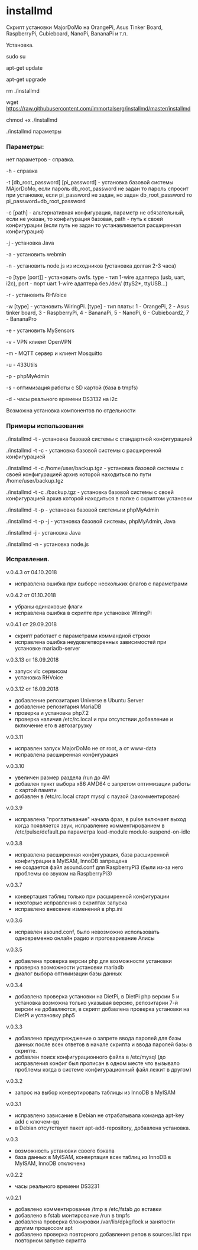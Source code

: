 # installmd

Скрипт установки MajorDoMo на OrangePi, Asus Tinker Board, RaspberryPi, Cubieboard, NanoPi, BananaPi и т.п.

Установка.

sudo su

apt-get update

apt-get upgrade 

rm ./installmd

wget https://raw.githubusercontent.com/immortalserg/installmd/master/installmd 

chmod +x ./installmd

./installmd параметры

### Параметры:

нет параметров - справка.

-h - справка

-t [db_root_password] [pi_password] - установка базовой системы MAjorDoMo, если пароль db_root_password не задан то пароль спросит при установке, если pi_password не задан, но задан db_root_password то pi_password=db_root_password

-c [path] - альтернативная конфигурация, параметр не обязательный, если не указан, то конфигурация базовая, path - путь к своей конфигурации (если путь не задан то устанавливается расширенная конфигурация)

-j - установка Java

-a - установить webmin

-n - установить node.js из исходников (установка долгая 2-3 часа)

-o [type [port]]  - установить owfs. type - тип 1-wire адаптера (usb, uart, i2c), port - порт uart 1-wire адаптера без /dev/ (ttyS2*, ttyUSB...)

-r - установить RHVoice

-w [type] - установить WiringPi. [type] - тип платы: 1 - OrangePi, 2 - Asus tinker board, 3 - RaspberryPi, 4 - BananaPi, 5 - NanoPi, 6 - Cubieboard2, 7 - BananaPro

-e - установить MySensors

-v - VPN клиент OpenVPN

-m - MQTT сервер и клиент Mosquitto

-u - 433Utils

-p - phpMyAdmin

-s - оптимизация работы с SD картой (база в tmpfs)

-d - часы реального времени DS3132 на i2c

Возможна установка компонентов по отдельности

### Примеры использования

./installmd -t  - установка базовой системы с стандартной конфигурацией

./installmd -t -с  - установка базовой системы с расширенной конфигурацией

./installmd -t -с /home/user/backup.tgz  - установка базовой системы с своей конфигурацией архив которой находиться по пути /home/user/backup.tgz 

./installmd -t -с ./backup.tgz -  установка базовой системы с своей конфигурацией архив которой находиться в папке с скриптом установки

./installmd -t -p - установка базовой системы и phpMyAdmin

./installmd -t -p -j - установка базовой системы, phpMyAdmin, Java

./installmd -j - установка Java

./installmd -n - установка node.js

### Исправления.

v.0.4.3 от 04.10.2018
- исправлена ошибка при выборе нескольких флагов с параметрами

v.0.4.2 от 01.10.2018
- убраны одинаковые флаги
- исправлена ошибка в скрипте при установке WiringPi

v.0.4.1 от 29.09.2018
- скрипт работает с параметрами коммандной строки
- исправлена ошибка неудовлетворенных зависимостей при установке mariadb-server

v.0.3.13 от 18.09.2018
- запуск vlc сервисом
- установка RHVoice

v.0.3.12 от 16.09.2018
- добавление репозитария Universe в Ubuntu Server
- добавление репозитария MariaDB
- проверка и установка php7.2
- проверка наличия /etc/rc.local и при отсутствии добавление и включение его в автозагрузку

v.0.3.11
- исправлен запуск MajorDoMo не от root, а от www-data
- исправлена расширенная конфигурация

v.0.3.10
- увеличен размер раздела /run до 4M
- добавлен пункт выбора x86 AMD64 с запретом оптимизации работы с картой памяти
- добавлен в /etc/rc.local старт mysql с паузой (закомментирован)


v.0.3.9
- исправлена "проглатывание" начала фраз, в pulse включает выход когда появляется звук, исправление комментированием в /etc/pulse/default.pa параметра load-module module-suspend-on-idle


v.0.3.8
- исправлена расширенная конфигурация, база расширенной конфигурации в MyISAM, InnoDB запрещена
- не создается файл asound.conf для RaspberryPi3 (были из-за него проблемы со звуком на RaspberryPi3)

v.0.3.7
- конвертация таблиц только при расширенной конфигурации
- некоторые исправления в скриптах запуска
- исправлено внесение изменений в php.ini

v.0.3.6
- исправлен asound.conf, было невозможно использовать одновременно онлайн радио и проговаривание Алисы

v.0.3.5
- добавлена проверка версии php для возможности установки
- проверка возможности установки mariadb
- диалог выбора оптимизации базы данных

v.0.3.4
- добавлена проверка установки на DietPi, в DietPi php версии 5 и установка возможна только указывая версию, репозитарии 7-й версии не добавляются, в скрипт добавлена проверка установки на DietPi и установку php5

v.0.3.3
- добавлено предупрежджение о запрете ввода паролей для базы данных после всех ответов в начале скрипта и ввода паролей базы в скрипте.
- добавлен поиск конфигурационного файла в /etc/mysql (до исправления конфиг был прописан в одном месте что вызывало проблемы когда в системе конфигурационный файл лежит в другом)

v.0.3.2
- запрос на выбор конвертировать таблицы из InnoDB в MyISAM

v.0.3.1
- исправлено зависание в Debian не отрабатывала команда apt-key add с ключем-qq
- в Debian отсутствует пакет apt-add-repository, добавлена установка.

v.0.3
- возможность установки своего бэкапа
- база данных в MyISAM, конвертация всех таблиц из InnoDB в MyISAM, InnoDB отключена

v.0.2.2
- часы реального времени DS3231

v.0.2.1
- добавлено комментирование /tmp в /etc/fstab до вставки 
- добавлено в fstab монтирование /run в tmpfs
- добавлена проверка блокировки /var/lib/dpkg/lock и занятости другим процессом apt
- добавлено проверка повторного добавления репов в sources.list при повторном запуске скрипта 
